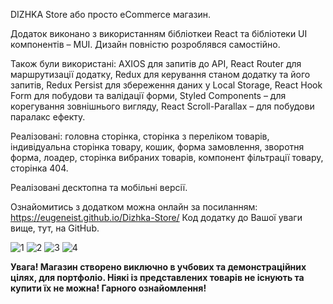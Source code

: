 DIZHKA Store або просто eCommerce магазин.

Додаток виконано з використанням бібліоткеи React та бібліотеки UI компонентів – MUI. Дизайн повністю розроблявся самостійно.

Також були використані: AXIOS для запитів до API, React Router для маршрутизації додатку, Redux для керування станом додатку та його запитів, Redux Persist для збереження даних у Local Storage, React Hook Form для побудови та валідації форми, Styled Components – для корегування зовнішнього вигляду, React Scroll-Parallax – для побудови паралакс ефекту.

Реалізовані: головна сторінка, сторінка з переліком товарів, індивідуальна сторінка товару, кошик, форма замовлення, зворотня форма, лоадер, сторінка вибраних товарів, компонент фільтрації товару, сторінка 404.

Реалізовані десктопна та мобільні версії.

Ознайомитись з додатком можна онлайн за посиланням: https://eugeneist.github.io/Dizhka-Store/ 
Код додатку до Вашої уваги вище, тут, на GitHub.

![1](https://user-images.githubusercontent.com/91960555/220698077-f9461e1f-40e8-4a01-8e38-47900d4cb2a0.jpg)
![2](https://user-images.githubusercontent.com/91960555/220698110-54d104dd-9a4b-4a8d-83a4-7581c7214723.jpg)
![3](https://user-images.githubusercontent.com/91960555/220698148-76f9689f-c2e6-4fb0-ae06-ed227117e450.jpg)
![4](https://user-images.githubusercontent.com/91960555/220698182-f321f503-d668-4461-85c6-8e1d5f088ea4.jpg)

<b> Увага! Магазин створено виключно в учбових та демонстраційних цілях, для портфоліо. Ніякі із представлених товарів не існують та купити їх не можна!
Гарного ознайомлення! </b>
